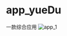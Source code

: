 # app_yueDu
一款综合应用
![app_1](http://a.hiphotos.baidu.com/image/pic/item/b812c8fcc3cec3fd74f7afa7d088d43f86942712.jpg)

